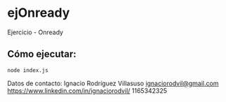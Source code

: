 # ejOnready
Ejercicio - Onready

## Cómo ejecutar:
```
node index.js
```

Datos de contacto:
Ignacio Rodríguez Villasuso
ignaciorodvil@gmail.com
https://www.linkedin.com/in/ignaciorodvil/
1165342325
